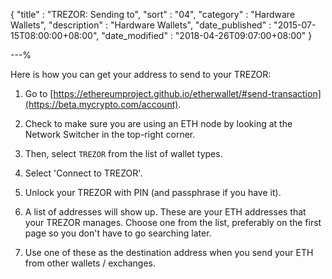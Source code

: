 {
"title"       : "TREZOR: Sending to",
"sort"        : "04",
"category"    : "Hardware Wallets",
"description" : "Hardware Wallets",
"date_published" : "2015-07-15T08:00:00+08:00",
"date_modified"  : "2018-04-26T09:07:00+08:00"
}

---%

Here is how you can get your address to send to your TREZOR:

1.  Go to [https://ethereumproject.github.io/etherwallet/#send-transaction](https://beta.mycrypto.com/account).

2. Check to make sure you are using an ETH node by looking at the Network Switcher in the top-right corner.

3. Then, select `TREZOR` from the list of wallet types.

4. Select 'Connect to TREZOR'.

5.  Unlock your TREZOR with PIN (and passphrase if you have it).

6. A list of addresses will show up. These are your ETH addresses that your TREZOR manages. Choose one from the list, preferably on the first page so you don't have to go searching later.

7. Use one of these as the destination address when you send your ETH from other wallets / exchanges.
